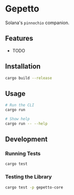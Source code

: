 # Gepetto

Solana's `pinnochio` companion.

## Features

- TODO

## Installation

```bash
cargo build --release
```

## Usage

```bash
# Run the CLI
cargo run

# Show help
cargo run -- --help
```

## Development

### Running Tests

```bash
cargo test
```

### Testing the Library

```bash
cargo test -p gepetto-core
```

